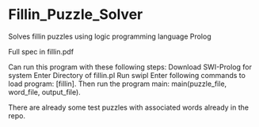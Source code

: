 # Fillin_Puzzle_Solver
Solves fillin puzzles using logic programming language Prolog

Full spec in fillin.pdf

Can run this program with these following steps:
Download SWI-Prolog for system
Enter Directory of fillin.pl
Run swipl
Enter following commands to load program:
[fillin].
Then run the program main:
main(puzzle_file, word_file, output_file).

There are already some test puzzles with associated words already in the repo.
